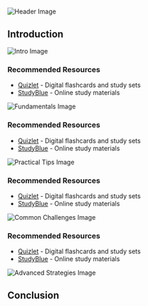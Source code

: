 # 


![Header Image](https://fal.media/files/penguin/s4WKTlpi2FDQXWhq3JGbO.png)

## Introduction


![Intro Image](https://fal.media/files/monkey/nl8l46lm3xNliPMcq50e4.png)



### Recommended Resources
- [Quizlet](https://quizlet.com/) - Digital flashcards and study sets
- [StudyBlue](https://www.studyblue.com/) - Online study materials


![Fundamentals Image](https://fal.media/files/tiger/nWeCZn4K7LOnW-4B4Eu3V.png)



### Recommended Resources
- [Quizlet](https://quizlet.com/) - Digital flashcards and study sets
- [StudyBlue](https://www.studyblue.com/) - Online study materials


![Practical Tips Image](https://fal.media/files/panda/638L4RDPra-QUMRTKKnj-.png)



### Recommended Resources
- [Quizlet](https://quizlet.com/) - Digital flashcards and study sets
- [StudyBlue](https://www.studyblue.com/) - Online study materials


![Common Challenges Image](https://fal.media/files/monkey/-AA2Q3yRnExtVzdLIZANW.png)



### Recommended Resources
- [Quizlet](https://quizlet.com/) - Digital flashcards and study sets
- [StudyBlue](https://www.studyblue.com/) - Online study materials


![Advanced Strategies Image](https://fal.media/files/koala/Np7OVIsNDvZLNq1KK-aqc.png)

## Conclusion

